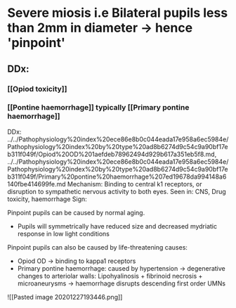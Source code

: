 # Severe miosis i.e Bilateral pupils less than 2mm in diameter → hence 'pinpoint'
## DDx:
### [[Opiod toxicity]]
### [[Pontine haemorrhage]] typically [[Primary pontine haemorrhage]]

DDx: ../../Pathophysiology%20index%20ece86e8b0c044eada17e958a6ec5984e/Pathophysiology%20index%20by%20type%20ad8b6274d9c54c9a90bf17eb311f049f/Opiod%20OD%201aefdeb78962494d929b617a351eb5f8.md, ../../Pathophysiology%20index%20ece86e8b0c044eada17e958a6ec5984e/Pathophysiology%20index%20by%20type%20ad8b6274d9c54c9a90bf17eb311f049f/Primary%20pontine%20haemorrhage%207ed19678da994148a6140fbe414699fe.md
Mechanism: Binding to central k1 receptors, or disruption to sympathetic nervous activity to both eyes.
Seen in: CNS, Drug toxicity, haemorrhage
Sign: 

Pinpoint pupils can be caused by normal aging.

- Pupils will symmetrically have reduced size and decreased mydriatic response in low light conditions

Pinpoint pupils can also be caused by life-threatening causes:

- Opiod OD → binding to kappa1 receptors
- Primary pontine haemorrhage: caused by hypertension → degenerative changes to arteriolar walls: Lipohyalinosis + fibrinoid necrosis + microaneurysms → haemorrhage disrupts descending first order UMNs

![[Pasted image 20201227193446.png]]
